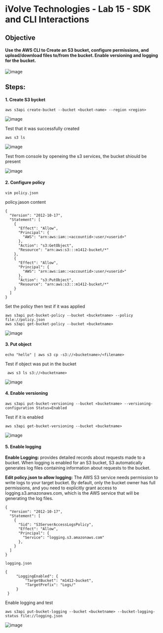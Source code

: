 # iVolve Technologies - Lab 15 - SDK and CLI Interactions

## **Objective**

####  Use the AWS CLI to Create an S3 bucket, configure permissions, and upload/download files to/from the bucket. Enable versioning and logging for the bucket.

![image](https://github.com/user-attachments/assets/7c15e0a0-d644-4363-9c3c-cd7be97b1e70)


## **Steps:**

#### 1. Create S3 bycket
```
aws s3api create-bucket --bucket <bucket-name> --region <region>
```
![image](https://github.com/user-attachments/assets/46c89ddf-74fb-4a8e-86ff-a102d88c0f15)

Test that it was successfully created 
```
aws s3 ls
```
![image](https://github.com/user-attachments/assets/519c5237-2250-4159-b26f-aab3890f72ad)

Test from console by openeing the s3 services, the bucket shiould be present

![image](https://github.com/user-attachments/assets/a25f2133-395b-45ac-957d-261a75f4d852)

#### 2. Configure policy  
```
vim policy.json
```
policy.jason content 
```
{
  "Version": "2012-10-17",
  "Statement": [
    {
      "Effect": "Allow",
      "Principal": {
        "AWS": "arn:aws:iam::<accountid>:user/<userid>"
      },
      "Action": "s3:GetObject",
      "Resource": "arn:aws:s3:::m1412-bucket/*"
    },
    {
      "Effect": "Allow",
      "Principal": {
        "AWS": "arn:aws:iam::<accountid>:user/<userid>"
      },
      "Action": "s3:PutObject",
      "Resource": "arn:aws:s3:::m1412-bucket/*"
    }
  ]
}

```
Set the policy then test if it was applied 
```
aws s3api put-bucket-policy --bucket <bucketname> --policy file://policy.json
aws s3api get-bucket-policy --bucket <bucketname>
```
![image](https://github.com/user-attachments/assets/4b23d8b6-e52f-4bec-9b6d-157981599bad)

#### 3. Put object
```
echo "hello" | aws s3 cp -s3://<bucketname>/<filename>
```
Test if object was put in the bucket 
```
 aws s3 ls s3://<bucketname>
```
![image](https://github.com/user-attachments/assets/59216aa2-56e5-4ad4-808d-fca5ac439120)

#### 4. Enable versioning 
```
aws s3api put-bucket-versioning --bucket <bucketname> --versioning-configuration Status=Enabled
```
Test if it is enabled
```
aws s3api get-bucket-versioning --bucket <bucketname> 
```
![image](https://github.com/user-attachments/assets/3d79ed33-f37e-4117-a716-0181c9287cb1)

#### 5. Enable logging 

**Enable Logging:** provides detailed records about requests made to a bucket. When logging is enabled for an S3 bucket, S3 automatically generates log files containing information about requests to the bucket.

**Edit policy.json to allow logging:** The AWS S3 service needs permission to write logs to your target bucket. By default, only the bucket owner has full permissions, and you need to explicitly grant access to logging.s3.amazonaws.com, which is the AWS service that will be generating the log files.
```
{
  "Version": "2012-10-17",
  "Statement": [
    {
      "Sid": "S3ServerAccessLogsPolicy",
      "Effect": "Allow",
      "Principal": {
        "Service": "logging.s3.amazonaws.com"
      },
    }
  ]
}

```
`logging.json`
```
{
     "LoggingEnabled": {
         "TargetBucket": "m1412-bucket",
         "TargetPrefix": "Logs/"
     }
 }

```
Enable logging and test 
```
aws s3api put-bucket-logging --bucket <bucketname> --bucket-logging-status file://logging.json
```
![image](https://github.com/user-attachments/assets/37a28f17-5123-422b-a200-d57cb8164cc8)



